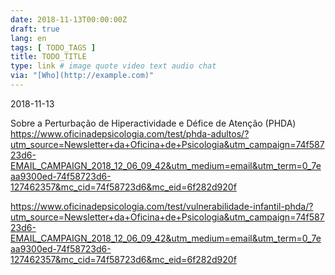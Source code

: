```yaml
---
date: 2018-11-13T00:00:00Z
draft: true
lang: en
tags: [ TODO_TAGS ]
title: TODO_TITLE
type: link # image quote video text audio chat
via: "[Who](http://example.com)"
---
```

2018-11-13


Sobre a Perturbação de Hiperactividade e Défice de Atenção (PHDA)
<https://www.oficinadepsicologia.com/test/phda-adultos/?utm_source=Newsletter+da+Oficina+de+Psicologia&utm_campaign=74f58723d6-EMAIL_CAMPAIGN_2018_12_06_09_42&utm_medium=email&utm_term=0_7eaa9300ed-74f58723d6-127462357&mc_cid=74f58723d6&mc_eid=6f282d920f>

<https://www.oficinadepsicologia.com/test/vulnerabilidade-infantil-phda/?utm_source=Newsletter+da+Oficina+de+Psicologia&utm_campaign=74f58723d6-EMAIL_CAMPAIGN_2018_12_06_09_42&utm_medium=email&utm_term=0_7eaa9300ed-74f58723d6-127462357&mc_cid=74f58723d6&mc_eid=6f282d920f>


